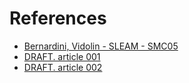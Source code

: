 # References

 - [Bernardini, Vidolin - SLEAM - SMC05](https://www.academia.edu/16348988/Sustainable_live_electro-acoustic_music)
 - [DRAFT. article 001](https://github.com/s-e-a-m/References/blob/master/draft-paper/LAC-20-SEAM-sent.pdf)
 - [DRAFT. article 002](https://github.com/s-e-a-m/References/blob/master/draft-paper/SMCCIM_2020_paper_179-2.pdf)
